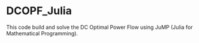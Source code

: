 # DCOPF_Julia
This code build and solve the DC Optimal Power Flow using JuMP (Julia for Mathematical Programming).
